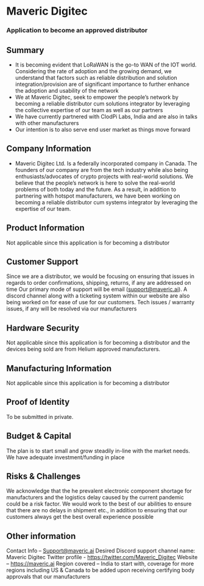 # Maveric Digitec
### Application to become an approved distributor

## Summary
*	It is becoming evident that LoRaWAN is the go-to WAN of the IOT world. Considering the rate of adoption and the growing demand, we understand that factors such as reliable distribution and solution integration/provision are of significant importance to further enhance the adoption and usability of the network
*	We at Maveric Digitec, seek to empower the people’s network by becoming a reliable distributor cum solutions integrator by leveraging the collective expertise of our team as well as our partners
*	We have currently partnered with ClodPi Labs, India and are also in talks with other manufacturers
*	Our intention is to also serve end user market as things move forward


## Company Information
* Maveric Digitec Ltd. Is a federally incorporated company in Canada. The founders of our company are from the tech industry while also being enthusiasts/advocates of crypto projects with real-world solutions. We believe that the people’s network is here to solve the real-world problems of both today and the future. As a result, in addition to partnering with hotspot manufacturers, we have been working on becoming a reliable distributor cum systems integrator by leveraging the expertise of our team. 

## Product Information
Not applicable since this application is for becoming a distributor

## Customer Support
Since we are a distributor, we would be focusing on ensuring that issues in regards to order confirmations, shipping, returns, if any are addressed on time
Our primary mode of support will be email (support@maveric.ai). A discord channel along with a ticketing system within our website are also being worked on for ease of use for our customers.
Tech issues / warranty issues, if any will be resolved via our manufacturers

## Hardware Security
Not applicable since this application is for becoming a distributor and the devices being sold are from Helium approved manufacturers.

## Manufacturing Information
Not applicable since this application is for becoming a distributor

## Proof of Identity

To be submitted in private.

## Budget & Capital
The plan is to start small and grow steadily in-line with the market needs. We have adequate investment/funding in place 

## Risks & Challenges
We acknowledge that the he prevalent electronic component shortage for manufacturers and the logistics delay caused by the current pandemic could be a risk factor. 
We would work to the best of our abilities to ensure that there are no delays in shipment etc., in addition to ensuring that our customers always get the best overall experience possible

## Other information
Contact Info – Support@maveric.ai
Desired Discord support channel name: Maveric Digitec
Twitter profile - https://twitter.com/Maveric_Digitec
Website – https://maveric.ai
Region covered – India to start with, coverage for more regions including US & Canada to be added upon receiving certifying body approvals that our manufacturers 
